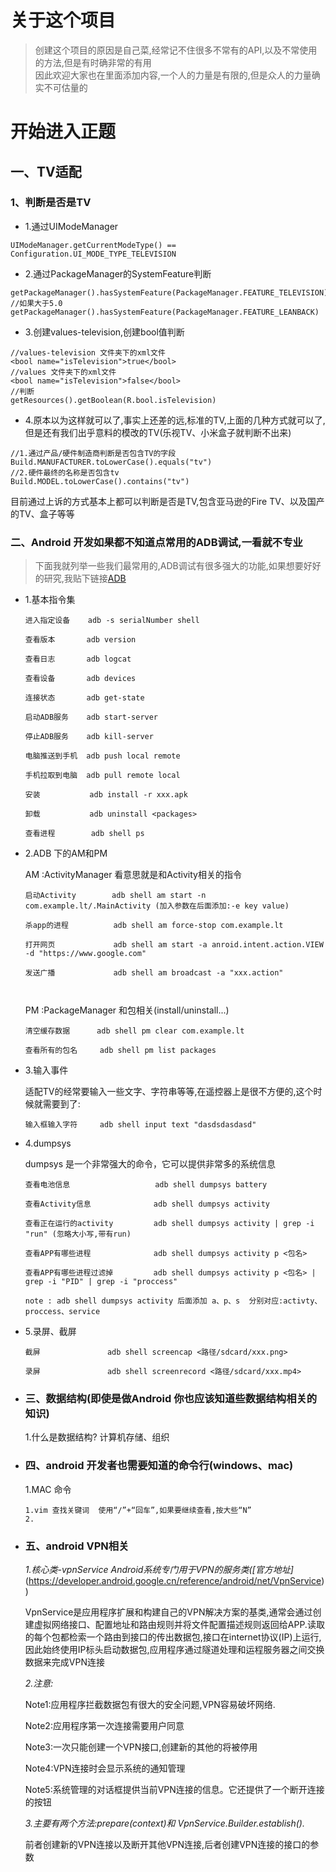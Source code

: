 # 关于这个项目
> 创建这个项目的原因是自己菜,经常记不住很多不常有的API,以及不常使用的方法,但是有时确非常的有用  
> 因此欢迎大家也在里面添加内容,一个人的力量是有限的,但是众人的力量确实不可估量的
# 开始进入正题
## 一、TV适配 
### 1、判断是否是TV
- 1.通过UIModeManager
```
UIModeManager.getCurrentModeType() == Configuration.UI_MODE_TYPE_TELEVISION
```
- 2.通过PackageManager的SystemFeature判断
```
getPackageManager().hasSystemFeature(PackageManager.FEATURE_TELEVISION)
//如果大于5.0 
getPackageManager().hasSystemFeature(PackageManager.FEATURE_LEANBACK)
```
- 3.创建values-television,创建bool值判断
```
//values-television 文件夹下的xml文件
<bool name="isTelevision">true</bool>
//values 文件夹下的xml文件
<bool name="isTelevision">false</bool>
//判断
getResources().getBoolean(R.bool.isTelevision)
```
- 4.原本以为这样就可以了,事实上还差的远,标准的TV,上面的几种方式就可以了,但是还有我们出乎意料的模改的TV(乐视TV、小米盒子就判断不出来)
```
//1.通过产品/硬件制造商判断是否包含TV的字段
Build.MANUFACTURER.toLowerCase().equals("tv")
//2.硬件最终的名称是否包含tv
Build.MODEL.toLowerCase().contains("tv")
```
目前通过上诉的方式基本上都可以判断是否是TV,包含亚马逊的Fire TV、以及国产的TV、盒子等等
### 二、Android 开发如果都不知道点常用的ADB调试,一看就不专业
> 下面我就列举一些我们最常用的,ADB调试有很多强大的功能,如果想要好好的研究,我贴下链接[ADB](https://developer.android.com/studio/command-line/adb?hl=zh-cn)
- 1.基本指令集
   ```
   进入指定设备    adb -s serialNumber shell

   查看版本       adb version

   查看日志       adb logcat

   查看设备       adb devices

   连接状态       adb get-state

   启动ADB服务    adb start-server

   停止ADB服务    adb kill-server

   电脑推送到手机  adb push local remote

   手机拉取到电脑  adb pull remote local
   
   安装           adb install -r xxx.apk
   
   卸载           adb uninstall <packages>
   
   查看进程        adb shell ps

   ```
- 2.ADB 下的AM和PM

   AM :ActivityManager 看意思就是和Activity相关的指令

   ```
   启动Activity        adb shell am start -n com.example.lt/.MainActivity (加入参数在后面添加:-e key value)
      
   杀app的进程          adb shell am force-stop com.example.lt
   
   打开网页             adb shell am start -a anroid.intent.action.VIEW -d "https://www.google.com"
   
   发送广播             adb shell am broadcast -a "xxx.action"
   
   
   
   ```
   PM :PackageManager  和包相关(install/uninstall...)
   ```
   清空缓存数据      adb shell pm clear com.example.lt
   
   查看所有的包名     adb shell pm list packages
   ```
 - 3.输入事件
   
   适配TV的经常要输入一些文字、字符串等等,在遥控器上是很不方便的,这个时候就需要到了:
   ```
   输入框输入字符     adb shell input text "dasdsdasdasd"
   
   ```
 - 4.dumpsys 
 
   dumpsys 是一个非常强大的命令，它可以提供非常多的系统信息
   ```
   查看电池信息                   adb shell dumpsys battery
   
   查看Activity信息              adb shell dumpsys activity
   
   查看正在运行的activity         adb shell dumpsys activity | grep -i "run" (忽略大小写,带有run)
   
   查看APP有哪些进程              adb shell dumpsys activity p <包名>
   
   查看APP有哪些进程过滤掉         adb shell dumpsys activity p <包名> | grep -i "PID" | grep -i "proccess"
   
   note : adb shell dumpsys activity 后面添加 a、p、s  分别对应:activty、proccess、service
   
   ```
 - 5.录屏、截屏
 
   ```
   截屏               adb shell screencap <路径/sdcard/xxx.png>
   
   录屏               adb shell screenrecord <路径/sdcard/xxx.mp4>
   ```    
- ### 三、数据结构(即使是做Android 你也应该知道些数据结构相关的知识)

  1.什么是数据结构?
    计算机存储、组织
    
- ### 四、android 开发者也需要知道的命令行(windows、mac)

  1.MAC 命令
  ```
  1.vim 查找关键词  使用“/”+“回车”,如果要继续查看,按大些“N”
  2.
  ```
- ### 五、android VPN相关

  *1.核心类-vpnService Android系统专门用于VPN的服务类([官方地址]*(https://developer.android.google.cn/reference/android/net/VpnService))
  
    VpnService是应用程序扩展和构建自己的VPN解决方案的基类,通常会通过创建虚拟网络接口、配置地址和路由规则并将文件配置描述规则返回给APP.读取的每个包都检索一个路由到接口的传出数据包,接口在internet协议(IP)上运行,因此始终使用IP标头启动数据包,应用程序通过隧道处理和运程服务器之间交换数据来完成VPN连接
    
  *2.注意:*
  
    Note1:应用程序拦截数据包有很大的安全问题,VPN容易破坏网络.
  
    Note2:应用程序第一次连接需要用户同意
    
    Note3:一次只能创建一个VPN接口,创建新的其他的将被停用
    
    Note4:VPN连接时会显示系统的通知管理
    
    Note5:系统管理的对话框提供当前VPN连接的信息。它还提供了一个断开连接的按钮
    
  *3.主要有两个方法:prepare(context)和 VpnService.Builder.establish().*
    
    前者创建新的VPN连接以及断开其他VPN连接,后者创建VPN连接的接口的参数

